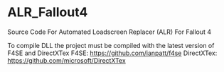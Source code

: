 # ALR_Fallout4
Source Code For Automated Loadscreen Replacer (ALR) For Fallout 4

To compile DLL the project must be compiled with the latest version of F4SE and DirectXTex 
F4SE: https://github.com/ianpatt/f4se
DirectXTex: https://github.com/microsoft/DirectXTex

